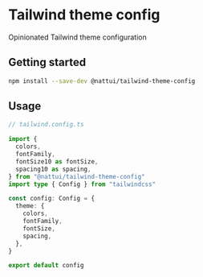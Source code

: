 # Tailwind theme config

Opinionated Tailwind theme configuration

## Getting started

```bash
npm install --save-dev @nattui/tailwind-theme-config
```

## Usage

```typescript
// tailwind.config.ts

import {
  colors,
  fontFamily,
  fontSize10 as fontSize,
  spacing10 as spacing,
} from "@nattui/tailwind-theme-config"
import type { Config } from "tailwindcss"

const config: Config = {
  theme: {
    colors,
    fontFamily,
    fontSize,
    spacing,
  },
}

export default config
```
